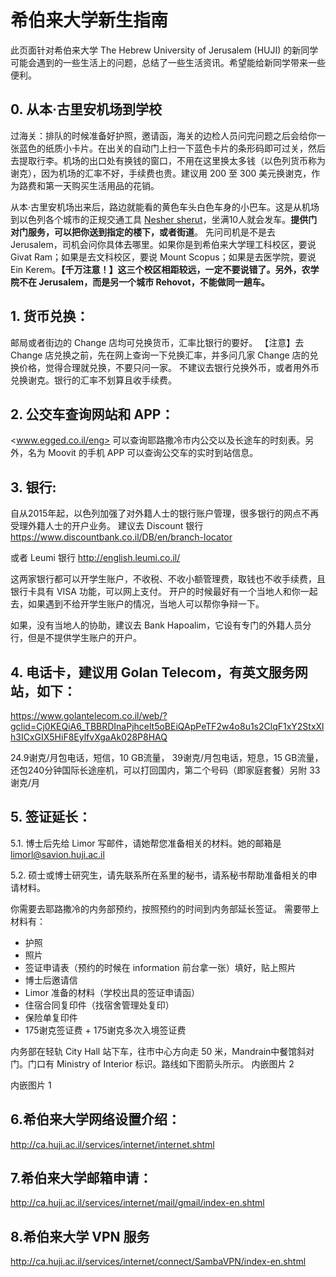 # 希伯来大学新生指南
此页面针对希伯来大学 The Hebrew University of Jerusalem (HUJI) 的新同学可能会遇到的一些生活上的问题，总结了一些生活资讯。希望能给新同学带来一些便利。

## 0. 从本·古里安机场到学校
过海关：排队的时候准备好护照，邀请函，海关的边检人员问完问题之后会给你一张蓝色的纸质小卡片。在出关的自动门上扫一下蓝色卡片的条形码即可过关，然后去提取行李。机场的出口处有换钱的窗口，不用在这里换太多钱（以色列货币称为谢克），因为机场的汇率不好，手续费也贵。建议用 200 至 300 美元换谢克，作为路费和第一天购买生活用品的花销。

从本·古里安机场出来后，路边就能看的黄色车头白色车身的小巴车。这是从机场到以色列各个城市的正规交通工具 [Nesher sherut](http://www.neshertours.co.il/en/about-us)，坐满10人就会发车。**提供门对门服务，可以把你送到指定的楼下，或者街道**。
先问司机是不是去 Jerusalem，司机会问你具体去哪里。如果你是到希伯来大学理工科校区，要说 Givat Ram；如果是去文科校区，要说 Mount Scopus；如果是去医学院，要说 Ein Kerem。**【千万注意！】这三个校区相距较远，一定不要说错了。另外，农学院不在 Jerusalem，而是另一个城市 Rehovot，不能做同一趟车。**

## 1. 货币兑换：
邮局或者街边的 Change 店均可兑换货币，汇率比银行的要好。
【注意】去 Change 店兑换之前，先在网上查询一下兑换汇率，并多问几家 Change 店的兑换价格，觉得合理就兑换，不要只问一家。
不建议去银行兑换外币，或者用外币兑换谢克。银行的汇率不划算且收手续费。

## 2. 公交车查询网站和 APP： 
 <www.egged.co.il/eng>
可以查询耶路撒冷市内公交以及长途车的时刻表。另外，名为 Moovit 的手机 APP 可以查询公交车的实时到站信息。

## 3. 银行:
自从2015年起，以色列加强了对外籍人士的银行账户管理，很多银行的网点不再受理外籍人士的开户业务。
建议去 Discount 银行
<https://www.discountbank.co.il/DB/en/branch-locator>

或者 Leumi 银行
<http://english.leumi.co.il/>

这两家银行都可以开学生账户，不收税、不收小额管理费，取钱也不收手续费，且银行卡具有 VISA 功能，可以网上支付。
开户的时候最好有一个当地人和你一起去，如果遇到不给开学生账户的情况，当地人可以帮你争辩一下。

如果，没有当地人的协助，建议去 Bank Hapoalim，它设有专门的外籍人员分行，但是不提供学生账户的开户。

## 4. 电话卡，建议用 Golan Telecom，有英文服务网站，如下：
<https://www.golantelecom.co.il/web/?gclid=Cj0KEQiA6_TBBRDInaPjhcelt5oBEiQApPeTF2w4o8u1s2ClqF1xY2StxXlh3ICxGIX5HiF8EylfvXgaAk028P8HAQ>

24.9谢克/月包电话，短信，10 GB流量，
39谢克/月包电话，短息，15 GB流量，还包240分钟国际长途座机，可以打回国内，第二个号码（即家庭套餐）另附 33谢克/月

## 5. 签证延长：
 5.1. 博士后先给 Limor 写邮件，请她帮您准备相关的材料。她的邮箱是 limorl@savion.huji.ac.il

 5.2. 硕士或博士研究生，请先联系所在系里的秘书，请系秘书帮助准备相关的申请材料。
 
你需要去耶路撒冷的内务部预约，按照预约的时间到内务部延长签证。
需要带上材料有：

- 护照
- 照片
- 签证申请表（预约的时候在 information 前台拿一张）填好，贴上照片
- 博士后邀请信
- Limor 准备的材料（学校出具的签证申请函）
- 住宿合同复印件（找宿舍管理处复印）
- 保险单复印件
- 175谢克签证费 + 175谢克多次入境签证费

内务部在轻轨 City Hall 站下车，往市中心方向走 50 米，Mandrain中餐馆斜对门。门口有 Ministry of Interior 标识。路线如下图箭头所示。
内嵌图片 2

内嵌图片 1


## 6.希伯来大学网络设置介绍：
<http://ca.huji.ac.il/services/internet/internet.shtml>

## 7.希伯来大学邮箱申请：
<http://ca.huji.ac.il/services/internet/mail/gmail/index-en.shtml>

## 8.希伯来大学 VPN 服务
<http://ca.huji.ac.il/services/internet/connect/SambaVPN/index-en.shtml>
